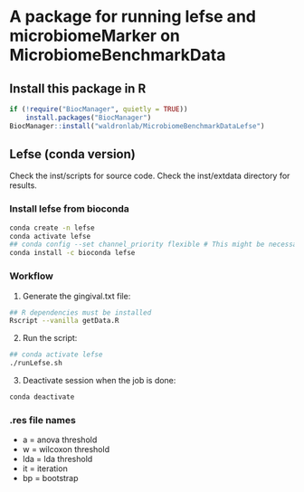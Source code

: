 # A package for running lefse and microbiomeMarker on MicrobiomeBenchmarkData

## Install this package in R

```r
if (!require("BiocManager", quietly = TRUE))
    install.packages("BiocManager")
BiocManager::install("waldronlab/MicrobiomeBenchmarkDataLefse")
```


## Lefse (conda version)

Check the inst/scripts for source code.
Check the inst/extdata directory for results.

### Install lefse from bioconda

```bash
conda create -n lefse
conda activate lefse
## conda config --set channel_priority flexible # This might be necessary
conda install -c bioconda lefse
```

### Workflow

1. Generate the gingival.txt file:

```bash
## R dependencies must be installed
Rscript --vanilla getData.R
```
2. Run the script:

```bash
## conda activate lefse 
./runLefse.sh
```

3. Deactivate session when the job is done:

```bash
conda deactivate
```

### .res file names
+ a = anova threshold
+ w = wilcoxon threshold
+ lda = lda threshold
+ it = iteration
+ bp = bootstrap
